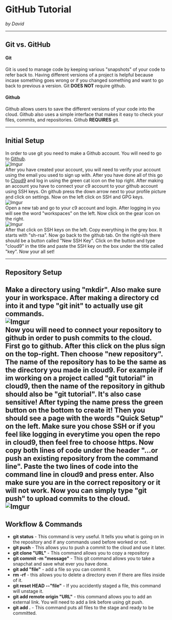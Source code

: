# GitHub Tutorial

_by David_

---
## Git vs. GitHub
#### Git
Git is used to manage code by keeping various "snapshots" of your code to refer back to. Having different versions of a project is helpful because incase something goes wrong or if you changed something and want to go back to previous a version. Git **DOES NOT** require github.
#### Github   
Github allows users to save the different versions of your code into the cloud. Github also uses a simple interface that makes it easy to check your files, commits, and repositories. Github **REQUIRES** git.



---
## Initial Setup
In order to use git you need to make a Github account. You will need to go to [Github](https://github.com/).   
![Imgur](http://i.imgur.com/dQYkvqW.png)   
After you have created your account, you will need to verify your account using the email you used to sign up with. After you have done all of this go to [Cloud9](https://c9.io/) and log in using the green cat icon on the top right. After making an account you have to connect your c9 account to your github account using SSH keys. On github press the down arrow next to your profile picture and click on settings. Now on the left click on SSH and GPG keys.   
![Imgur](http://i.imgur.com/y0vE8Zt.png)   
Open a new tab and go to your c9 account and login. After logging in you will see the word "workspaces" on the left. Now click on the gear icon on the right.   
![Imgur](http://i.imgur.com/3U4SXPA.png)   
After that click on SSH keys on the left. Copy everything in the grey box. It starts with "sh-rsa". Now go back to the github tab. On the right-ish there should be a button called "New SSH Key". Click on the button and type "cloud9" in the title and paste the SSH key on the box under the title called "key". Now your all set!


---
## Repository Setup
Make a directory using "mkdir". Also make sure your in workspace. After making a directory cd into it and type "git init" to actually use git commands.   
![Imgur](http://i.imgur.com/V14Uphr.png)   
Now you will need to connect your repository to github in order to push commits to the cloud. First go to github. After this click on the plus sign on the top-right. Then choose "new repository". The name of the repository has to be the same as the directory you made in cloud9. For example if im working on a project called "git tutorial" in cloud9, then the name of the repository in github should also be "git tutorial". It's also case sensitive! After typing the name press the green button on the bottom to create it! Then you should see a page with the words "Quick Setup" on the left. Make sure you chose SSH or if you feel like logging in everytime you open the repo in cloud9, then feel free to choose https. Now copy both lines of code under the header "…or push an existing repository from the command line". Paste the two lines of code into the command line in cloud9 and press enter. Also make sure you are in the correct repository or it will not work. Now you can simply type "git push" to upload commits to the cloud.   
![Imgur](http://i.imgur.com/DE2YlAw.png)
---
## Workflow & Commands
* **git status** - This command is very useful. It tells you what is going on in the repository and if any commands used before worked or not.
* **git push** - This allows you to push a commit to the cloud and use it later.
* **git clone "URL"** - This command allows you to copy a repository 
* **git commit -m "message"** - This git command allows you to take a snapchat and save what ever you have done.
* **git add "file"** - add a file so you can commit it.
* **rm -rf** - this allows you to delete a directory even if there are files inside of it.
* **git reset HEAD --"file"** - If you accidently staged a file, this command will unstage it.
* **git add remote origin "URL"** - this command allows you to add an external link. You will need to add a link before using git push.
* **git add .** - This command puts all files to the stage and ready to be committed.